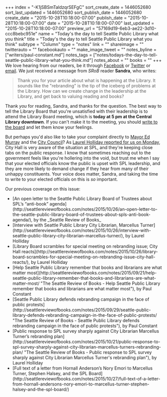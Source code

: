 +++
index = "-K1jSBSmTaldzqrSEFgC"
sort_create_date = 1446052680
sort_last_updated = 1446052680
sort_publish_date = 1446052680
create_date = "2015-10-28T10:18:00-07:00"
publish_date = "2015-10-28T10:18:00-07:00"
date = "2015-10-28T10:18:00-07:00"
last_updated = "2015-10-28T10:18:00-07:00"
preview_url = "57169d19-6eb3-ae22-3d10-ccc8bebc951e"
name = "Today's the day to tell Seattle Public Library what you think"
title = "Today's the day to tell Seattle Public Library what you think"
subtype = "Column"
type = "notes"
link = ""
shareimage = ""
twitterauto = ""
facebookauto = ""
make_image_tweet = ""
notes_byline = ["writers/paul-constant.md"]
notes_tags = ["notes/todays-the-day-to-tell-seattle-public-library-what-you-think.md"]
notes_about = ""
books = ""
+++
We love hearing from our readers, be it through [Facebook](https://www.facebook.com/seattlereviewof) or [Twitter](https://twitter.com/seattlereviewof) or [email](http://seattlereviewofbooks.com/about/). We just received a message from *SRoB* reader **Sandra**, who writes:

<blockquote>Thank you for your article about what is happening at the Library. It sounds like the "rebranding" is the tip of the iceberg of problems at the Library. How can we create change in the leadership at the Library, and get back to valuing reading and books?</blockquote>

Thank *you* for reading, Sandra, and thanks for the question. The best way to tell the Library Board that you're unsatisfied with their leadership is to attend the Library Board meeting, which is **today at 5 pm at the Central Library downtown**. If you can't make it to the meeting, you should [write to the board](mailto:library.board@spl.org) and let them know your feelings. 

But perhaps you'd also like to take your complaint directly to [Mayor Ed Murray](http://www.seattle.gov/mayor/get-involved/contact-the-mayor) and the [City Council](http://www.seattle.gov/council/councilcontact.htm)? As [Laurel Holliday reported for us on Monday](http://seattlereviewofbooks.com/notes/2015/10/26/library-board-scrambles-for-special-meeting-on-rebranding-issue-city-hall-reacts/), City Hall is very aware of the situation at SPL, and they're keeping close tabs on the public response. I know that sometimes reaching out to the government feels like you're hollering into the void, but trust me when I say that your elected officials know the public is upset with SPL leadership, and they are more likely to demand change if they hear from many of their unhappy constituents. Your voice does matter, Sandra, and taking the time to write to your elected officials on this is *so* important.

<div class="footer">
Our previous coverage on this issue: 
<ul class="article-list">
<li>[An open letter to the Seattle Public Library Board of Trustees about SPL’s “anti-book” agenda](http://seattlereviewofbooks.com/notes/2015/10/26/an-open-letter-to-the-seattle-public-library-board-of-trustees-about-spls-anti-book-agenda/), by the _Seattle Review of Books_</li>
<li>[Interview with Seattle Public Library City Librarian, Marcellus Turner](http://seattlereviewofbooks.com/notes/2015/10/26/interview-with-seattle-public-library-city-librarian-marcellus-turner/), by Laurel Holliday</li>
<li>[Library Board scrambles for special meeting on rebranding issue; City Hall reacts](http://seattlereviewofbooks.com/notes/2015/10/26/library-board-scrambles-for-special-meeting-on-rebranding-issue-city-hall-reacts/), by Laurel Holliday</li>
<li>[Help Seattle Public Library remember that books and librarians are what matter most](http://seattlereviewofbooks.com/notes/2015/09/21/help-seattle-public-library-remember-that-books-and-librarians-are-what-matter-most/ "The Seattle Review of Books - Help Seattle Public Library remember that books and librarians are what matter most"), by Paul Constant</li>
<li>[Seattle Public Library defends rebranding campaign in the face of public protests](http://seattlereviewofbooks.com/notes/2015/09/29/seattle-public-library-defends-rebranding-campaign-in-the-face-of-public-protests/ "The Seattle Review of Books - Seattle Public Library defends rebranding campaign in the face of public protests"), by Paul Constant</li>
<li>[Public response to SPL survey sharply against City Librarian Marcellus Turner’s rebranding plan](http://seattlereviewofbooks.com/notes/2015/10/21/public-response-to-spl-survey-sharply-against-city-librarian-marcellus-turners-rebranding-plan/ "The Seattle Review of Books - Public response to SPL survey sharply against City Librarian Marcellus Turner&#39;s rebranding plan"), by Laurel Holliday</li>
<li>[Full text of a letter from Hornall Anderson’s Nory Emori to Marcellus Turner, Stephen Halsey, and the SPL Board](http://seattlereviewofbooks.com/notes/2015/10/27/full-text-of-a-letter-from-hornall-andersons-nory-emori-to-marcellus-turner-stephen-halsey-and-the-spl-board/)</li>
</ul>
</div>